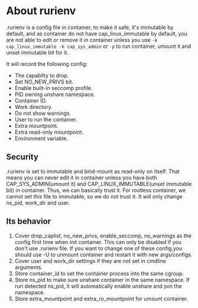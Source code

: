 # About rurienv

.rurienv is a config file in container, to make it safe, it's immutable by default, and as container do not have cap_linux_immutable by default, you are not able to edit or remove it in container unless you use `-k cap_linux_immutable -k cap_sys_admin` or `-p` to run container, umount it and unset immutable bit for it.

It will record the following config:

- The capabilty to drop.
- Set NO_NEW_PRIVS bit.
- Enable built-in seccomp profile.
- PID owning unshare namespace.
- Container ID.
- Work directory.
- Do not show warnings.
- User to run the container.
- Extra mountpoint.
- Extra read-only mountpoint.
- Environment variable.

## Security

.rurienv is set to immutable and bind-mount as read-only on itself. That means you can never edit it in container unless you have both CAP_SYS_ADMIN(umount it) and CAP_LINUX_IMMUTABLE(unset immutable bit) in container. Thus, we can basically trust it.
For rootless container, we cannot set this file to immutable, so we do not trust it.
It will only change ns_pid, work_dir and user.

## Its behavior

1. Cover drop_caplist, no_new_privs, enable_seccomp, no_warnings as the config first time when init container. This can only be disabled if you don't use .rurienv file. If you want to change one of these config,you should use -U to unmount container and restart it with new args/configs.
2. Cover user and work_dir settings if they are not set in cmdline arguments.
3. Store container_id to set the container process into the same cgroup.
4. Store ns_pid to make sure unshare container in the same namespace. If ruri detected ns_pid, it will automatically enable unshare and join the namespace.
5. Store extra_mountpoint and extra_ro_mountpoint for umount container.
